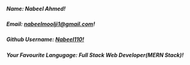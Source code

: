 
##### Name: *Nabeel Ahmed!*

##### Email: *nabeelmoolji1@gmail.com!*

##### Github Username: *[Nabeel110!](https://github.com/Nabeel110)*

##### Your Favourite Langugage: *Full Stack Web Developer(MERN Stack)!* 